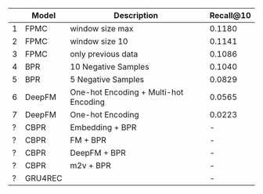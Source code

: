 | |Model|Description|Recall@10| 
|-|---|-------|---|
|1|FPMC|window size max|0.1180|
|2|FPMC|window size 10|0.1141|
|3|FPMC|only previous data|0.1086|
|4|BPR|10 Negative Samples|0.1040|
|5|BPR|5 Negative Samples|0.0829|
|6|DeepFM|One-hot Encoding + Multi-hot Encoding|0.0565|
|7|DeepFM|One-hot Encoding|0.0223|
|?|CBPR|Embedding + BPR|-|
|?|CBPR|FM + BPR|-|
|?|CBPR|DeepFM + BPR|-|
|?|CBPR|m2v + BPR|-|
|?|GRU4REC||-|